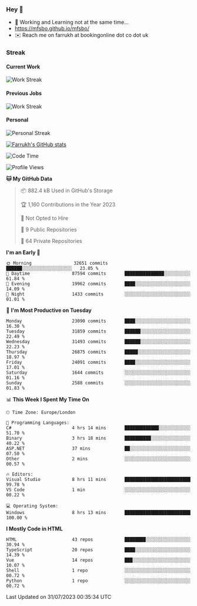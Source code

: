 ### Hey 👋

- 🏃 Working and Learning not at the same time...
- https://mfsbo.github.io/mfsbo/
- ✉️ Reach me on farrukh at bookingonline dot co dot uk

### Streak
#### Current Work
![Work Streak](https://streak-stats.demolab.com/?user=mfsbo)
#### Previous Jobs
![Work Streak](https://streak-stats.demolab.com/?user=farrukhcw)
#### Personal
![Personal Streak](https://streak-stats.demolab.com/?user=farrukhsubhani)

[![Farrukh's GitHub stats](https://github-readme-stats.vercel.app/api?username=mfsbo&hide=stars&count_private=true)](https://github.com/mfsbo/)

<!--START_SECTION:waka-->
![Code Time](http://img.shields.io/badge/Code%20Time-369%20hrs%203%20mins-blue)

![Profile Views](http://img.shields.io/badge/Profile%20Views-3-blue)

**🐱 My GitHub Data** 

> 📦 882.4 kB Used in GitHub's Storage 
 > 
> 🏆 1,160 Contributions in the Year 2023
 > 
> 🚫 Not Opted to Hire
 > 
> 📜 9 Public Repositories 
 > 
> 🔑 64 Private Repositories 
 > 
**I'm an Early 🐤** 

```text
🌞 Morning                32651 commits       ██████░░░░░░░░░░░░░░░░░░░   23.05 % 
🌆 Daytime                87594 commits       ███████████████░░░░░░░░░░   61.84 % 
🌃 Evening                19962 commits       ████░░░░░░░░░░░░░░░░░░░░░   14.09 % 
🌙 Night                  1433 commits        ░░░░░░░░░░░░░░░░░░░░░░░░░   01.01 % 
```
📅 **I'm Most Productive on Tuesday** 

```text
Monday                   23090 commits       ████░░░░░░░░░░░░░░░░░░░░░   16.30 % 
Tuesday                  31859 commits       ██████░░░░░░░░░░░░░░░░░░░   22.49 % 
Wednesday                31493 commits       ██████░░░░░░░░░░░░░░░░░░░   22.23 % 
Thursday                 26875 commits       █████░░░░░░░░░░░░░░░░░░░░   18.97 % 
Friday                   24091 commits       ████░░░░░░░░░░░░░░░░░░░░░   17.01 % 
Saturday                 1644 commits        ░░░░░░░░░░░░░░░░░░░░░░░░░   01.16 % 
Sunday                   2588 commits        ░░░░░░░░░░░░░░░░░░░░░░░░░   01.83 % 
```


📊 **This Week I Spent My Time On** 

```text
🕑︎ Time Zone: Europe/London

💬 Programming Languages: 
C#                       4 hrs 14 mins       █████████████░░░░░░░░░░░░   51.70 % 
Binary                   3 hrs 18 mins       ██████████░░░░░░░░░░░░░░░   40.22 % 
ASP.NET                  37 mins             ██░░░░░░░░░░░░░░░░░░░░░░░   07.50 % 
Other                    2 mins              ░░░░░░░░░░░░░░░░░░░░░░░░░   00.57 % 

🔥 Editors: 
Visual Studio            8 hrs 11 mins       █████████████████████████   99.78 % 
VS Code                  1 min               ░░░░░░░░░░░░░░░░░░░░░░░░░   00.22 % 

💻 Operating System: 
Windows                  8 hrs 13 mins       █████████████████████████   100.00 % 
```

**I Mostly Code in HTML** 

```text
HTML                     43 repos            ████████░░░░░░░░░░░░░░░░░   30.94 % 
TypeScript               20 repos            ████░░░░░░░░░░░░░░░░░░░░░   14.39 % 
Vue                      14 repos            ███░░░░░░░░░░░░░░░░░░░░░░   10.07 % 
Shell                    1 repo              ░░░░░░░░░░░░░░░░░░░░░░░░░   00.72 % 
Python                   1 repo              ░░░░░░░░░░░░░░░░░░░░░░░░░   00.72 % 
```




 Last Updated on 31/07/2023 00:35:34 UTC
<!--END_SECTION:waka-->
<!--
**mfsbo/mfsbo** is a ✨ _special_ ✨ repository because its `README.md` (this file) appears on your GitHub profile.

Here are some ideas to get you started:

- 🔭 I’m currently working on ...
- 🌱 I’m currently learning ...
- 👯 I’m looking to collaborate on ...
- 🤔 I’m looking for help with ...
- 💬 Ask me about ...
- 📫 How to reach me: ...
- 😄 Pronouns: ...
- ⚡ Fun fact: ...
-->
